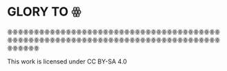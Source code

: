 # GLORY TO ꙮ
ꙮꙮꙮꙮꙮꙮꙮꙮꙮꙮꙮꙮꙮꙮꙮꙮꙮꙮꙮꙮꙮꙮꙮꙮꙮꙮꙮꙮꙮꙮꙮꙮꙮꙮꙮꙮꙮꙮꙮꙮꙮꙮꙮꙮꙮꙮꙮꙮꙮꙮꙮꙮꙮꙮꙮꙮꙮꙮꙮꙮꙮꙮꙮꙮꙮꙮꙮꙮꙮꙮꙮꙮꙮꙮꙮꙮꙮꙮꙮꙮꙮꙮꙮꙮꙮꙮ





 This work is licensed under CC BY-SA 4.0 
